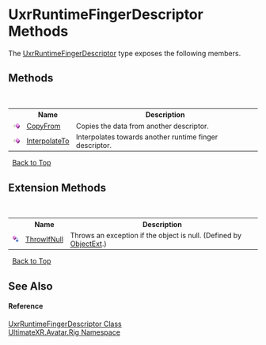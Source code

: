 # UxrRuntimeFingerDescriptor Methods
 

The <a href="T_UltimateXR_Avatar_Rig_UxrRuntimeFingerDescriptor">UxrRuntimeFingerDescriptor</a> type exposes the following members.


## Methods
&nbsp;<table><tr><th></th><th>Name</th><th>Description</th></tr><tr><td>![Public method](media/pubmethod.gif "Public method")</td><td><a href="M_UltimateXR_Avatar_Rig_UxrRuntimeFingerDescriptor_CopyFrom">CopyFrom</a></td><td>
Copies the data from another descriptor.</td></tr><tr><td>![Public method](media/pubmethod.gif "Public method")</td><td><a href="M_UltimateXR_Avatar_Rig_UxrRuntimeFingerDescriptor_InterpolateTo">InterpolateTo</a></td><td>
Interpolates towards another runtime finger descriptor.</td></tr></table>&nbsp;
<a href="#uxrruntimefingerdescriptor-methods">Back to Top</a>

## Extension Methods
&nbsp;<table><tr><th></th><th>Name</th><th>Description</th></tr><tr><td>![Public Extension Method](media/pubextension.gif "Public Extension Method")</td><td><a href="M_UltimateXR_Extensions_System_ObjectExt_ThrowIfNull">ThrowIfNull</a></td><td>
Throws an exception if the object is null.
 (Defined by <a href="T_UltimateXR_Extensions_System_ObjectExt">ObjectExt</a>.)</td></tr></table>&nbsp;
<a href="#uxrruntimefingerdescriptor-methods">Back to Top</a>

## See Also


#### Reference
<a href="T_UltimateXR_Avatar_Rig_UxrRuntimeFingerDescriptor">UxrRuntimeFingerDescriptor Class</a><br /><a href="N_UltimateXR_Avatar_Rig">UltimateXR.Avatar.Rig Namespace</a><br />